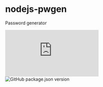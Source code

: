 # nodejs-pwgen

Password generator

![GitHub](https://img.shields.io/github/license/kei-g/dhcpd.js?style=plastic)
![GitHub package.json version](https://img.shields.io/github/package-json/v/kei-g/nodejs-pwgen?style=plastic)
